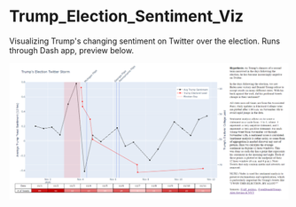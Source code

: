 # Trump_Election_Sentiment_Viz
Visualizing Trump's changing sentiment on Twitter over the election. Runs through Dash app, preview below.

![Preview](Dash_sentiment_screenshot2.png?raw=true "Preview")
